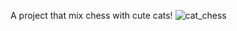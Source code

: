 A project that mix chess with cute cats!
![cat_chess](https://github.com/user-attachments/assets/7510a4c1-b7fa-4306-bed2-852af0f87506)
